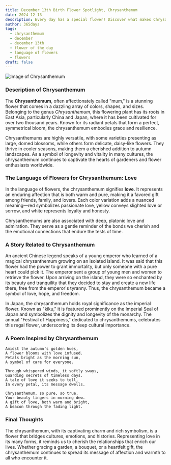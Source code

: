 ```yaml
---
title: December 13th Birth Flower Spotlight, Chrysanthemum
date: 2024-12-13
description: Every day has a special flower! Discover what makes Chrysanthemum unique as today’s birth flower and its symbolic meaning.
author: 365days
tags:
  - chrysanthemum
  - december
  - december 13th
  - flower of the day
  - language of flowers
  - flowers
draft: false
---
```


![Image of Chrysanthemum](https://cdn.pixabay.com/photo/2019/02/08/13/11/chrysanthemum-3983195_1280.jpg#center)


### Description of Chrysanthemum

The **Chrysanthemum**, often affectionately called "mum," is a stunning flower that comes in a dazzling array of colors, shapes, and sizes. Belonging to the genus _Chrysanthemum_, this flowering plant has its roots in East Asia, particularly China and Japan, where it has been cultivated for over two thousand years. Known for its radiant petals that form a perfect, symmetrical bloom, the chrysanthemum embodies grace and resilience.

Chrysanthemums are highly versatile, with some varieties presenting as large, domed blossoms, while others form delicate, daisy-like flowers. They thrive in cooler seasons, making them a cherished addition to autumn landscapes. As a symbol of longevity and vitality in many cultures, the chrysanthemum continues to captivate the hearts of gardeners and flower enthusiasts worldwide.

### The Language of Flowers for Chrysanthemum: Love

In the language of flowers, the chrysanthemum signifies **love**. It represents an enduring affection that is both warm and pure, making it a favored gift among friends, family, and lovers. Each color variation adds a nuanced meaning—red symbolizes passionate love, yellow conveys slighted love or sorrow, and white represents loyalty and honesty.

Chrysanthemums are also associated with deep, platonic love and admiration. They serve as a gentle reminder of the bonds we cherish and the emotional connections that endure the tests of time.

### A Story Related to Chrysanthemum

An ancient Chinese legend speaks of a young emperor who learned of a magical chrysanthemum growing on an isolated island. It was said that this flower had the power to grant immortality, but only someone with a pure heart could pick it. The emperor sent a group of young men and women to retrieve the flower. Upon arriving on the island, they were so enchanted by its beauty and tranquility that they decided to stay and create a new life there, free from the emperor's tyranny. Thus, the chrysanthemum became a symbol of love, hope, and freedom.

In Japan, the chrysanthemum holds royal significance as the imperial flower. Known as "kiku," it is featured prominently on the Imperial Seal of Japan and symbolizes the dignity and longevity of the monarchy. The annual "Festival of Happiness," dedicated to chrysanthemums, celebrates this regal flower, underscoring its deep cultural importance.

### A Poem Inspired by Chrysanthemum

```
Amidst the autumn’s golden hues,  
A flower blooms with love infused.  
Petals bright as the morning sun,  
A symbol of care for everyone.  

Through whispered winds, it softly sways,  
Guarding secrets of timeless days.  
A tale of love it seeks to tell,  
In every petal, its message dwells.  

Chrysanthemum, so pure, so true,  
Your beauty lingers in morning dew.  
A gift of love, both warm and bright,  
A beacon through the fading light.  
```

### Final Thoughts

The chrysanthemum, with its captivating charm and rich symbolism, is a flower that bridges cultures, emotions, and histories. Representing love in its many forms, it reminds us to cherish the relationships that enrich our lives. Whether gracing a garden, a bouquet, or a heartfelt gift, the chrysanthemum continues to spread its message of affection and warmth to all who encounter it.